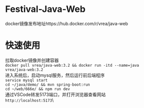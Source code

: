 # Festival-Java-Web
docker镜像发布地址https://hub.docker.com/r/vrea/java-web
# 快速使用
拉取docker镜像并创建容器\
```docker pull vrea/java-web:3.2 && docker run -itd --name=java vrea/java-web:3.2```\
进⼊系统后，启动mysql服务，然后运⾏前后端程序\
```service mysql start```\
```cd ~/java/demo/ && mvn spring-boot:run```\
```cd ~/web/666e/ && npm run dev```\
通过VSCode转发5173端⼝，并打开浏览器查看⽹站\
```http://localhost:5173```\

